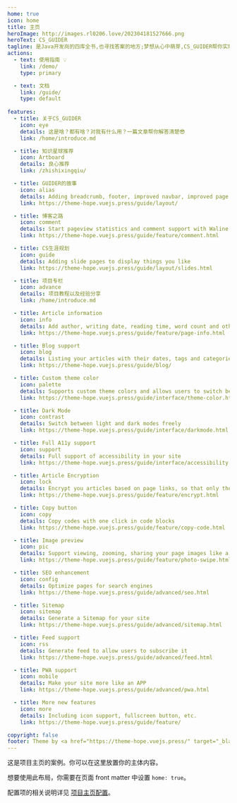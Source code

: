 ```yaml
---
home: true
icon: home
title: 主页
heroImage: http://images.rl0206.love/202304181527666.png
heroText: CS_GUIDER
tagline: 是Java开发岗的四库全书,也寻找答案的地方;梦想从心中萌芽,CS_GUIDER帮你实现!
actions:
  - text: 使用指南 💡
    link: /demo/
    type: primary

  - text: 文档
    link: /guide/
    type: default
    
features:
  - title: 关于CS_GUIDER
    icon: eye
    details: 这是啥？都有啥？对我有什么用？一篇文章帮你解答清楚😎
    link: /home/introduce.md

  - title: 知识星球推荐
    icon: Artboard
    details: 良心推荐
    link: /zhishixingqiu/

  - title: GUIDER的故事
    icon: alias
    details: Adding breadcrumb, footer, improved navbar, improved page nav and etc.
    link: https://theme-hope.vuejs.press/guide/layout/

  - title: 博客之路
    icon: comment
    details: Start pageview statistics and comment support with Waline
    link: https://theme-hope.vuejs.press/guide/feature/comment.html

  - title: CS生涯规划
    icon: guide
    details: Adding slide pages to display things you like
    link: https://theme-hope.vuejs.press/guide/layout/slides.html

  - title: 项目专栏
    icon: advance
    details: 项目教程以及经验分享
    link: /home/introduce.md

  - title: Article information
    icon: info
    details: Add author, writing date, reading time, word count and other information to your article
    link: https://theme-hope.vuejs.press/guide/feature/page-info.html

  - title: Blog support
    icon: blog
    details: Listing your articles with their dates, tags and categories with some awesome layouts
    link: https://theme-hope.vuejs.press/guide/blog/

  - title: Custom theme color
    icon: palette
    details: Supports custom theme colors and allows users to switch between preset theme colors
    link: https://theme-hope.vuejs.press/guide/interface/theme-color.html

  - title: Dark Mode
    icon: contrast
    details: Switch between light and dark modes freely
    link: https://theme-hope.vuejs.press/guide/interface/darkmode.html

  - title: Full A11y support
    icon: support
    details: Full support of accessibility in your site
    link: https://theme-hope.vuejs.press/guide/interface/accessibility.html

  - title: Article Encryption
    icon: lock
    details: Encrypt you articles based on page links, so that only the one you want could see them
    link: https://theme-hope.vuejs.press/guide/feature/encrypt.html

  - title: Copy button
    icon: copy
    details: Copy codes with one click in code blocks
    link: https://theme-hope.vuejs.press/guide/feature/copy-code.html

  - title: Image preview
    icon: pic
    details: Support viewing, zooming, sharing your page images like a gallery
    link: https://theme-hope.vuejs.press/guide/feature/photo-swipe.html

  - title: SEO enhancement
    icon: config
    details: Optimize pages for search engines
    link: https://theme-hope.vuejs.press/guide/advanced/seo.html

  - title: Sitemap
    icon: sitemap
    details: Generate a Sitemap for your site
    link: https://theme-hope.vuejs.press/guide/advanced/sitemap.html

  - title: Feed support
    icon: rss
    details: Generate feed to allow users to subscribe it
    link: https://theme-hope.vuejs.press/guide/advanced/feed.html

  - title: PWA support
    icon: mobile
    details: Make your site more like an APP
    link: https://theme-hope.vuejs.press/guide/advanced/pwa.html

  - title: More new features
    icon: more
    details: Including icon support, fullscreen button, etc.
    link: https://theme-hope.vuejs.press/guide/feature/

copyright: false
footer: Theme by <a href="https://theme-hope.vuejs.press/" target="_blank">VuePress Theme Hope</a> | MIT Licensed, Copyright © 2019-present Mr.Hope
---
```


这是项目主页的案例。你可以在这里放置你的主体内容。

想要使用此布局，你需要在页面 front matter 中设置 `home: true`。

配置项的相关说明详见 [项目主页配置](https://theme-hope.vuejs.press/zh/guide/layout/home/)。